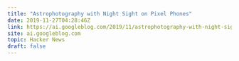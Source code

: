 ```yaml
---
title: "Astrophotography with Night Sight on Pixel Phones"
date: 2019-11-27T04:28:46Z
link: https://ai.googleblog.com/2019/11/astrophotography-with-night-sight-on.html?utm_medium=RSS&utm_source=hune
site: ai.googleblog.com
topic: Hacker News
draft: false
---
```

